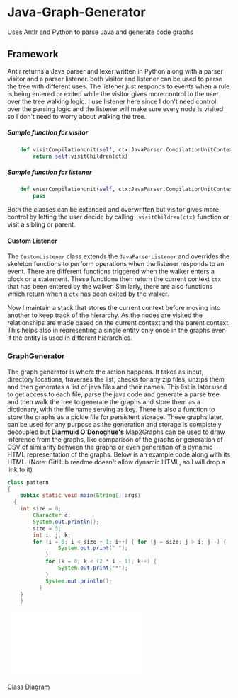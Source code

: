 # Java-Graph-Generator
Uses Antlr and Python to parse Java and generate code graphs

## Framework
Antlr returns a Java parser and lexer written in Python along with a parser visitor 
and a parser listener. both visitor and listener can be used to parse the tree with different uses. 
The listener just responds to events when a rule is being entered or exited while the visitor gives 
more control to the user over the tree walking logic. I use listener here since I don't need control 
over the parsing logic and the listener will make sure every node is visited so I don't need to worry 
about walking the tree. 

##### Sample function for visitor 
```python
    def visitCompilationUnit(self, ctx:JavaParser.CompilationUnitContext):
        return self.visitChildren(ctx)
```

##### Sample function for listener
```python
    def enterCompilationUnit(self, ctx:JavaParser.CompilationUnitContext):
        pass
```
Both the classes can be extended and overwritten but visitor gives more control 
by letting the user decide by calling ``` visitChildren(ctx)``` function or visit a 
sibling or parent. 

#### Custom Listener

The ``` CustomListener ``` class extends the ``` JavaParserListener ```
and overrides the skeleton functions to perform operations when the listener 
responds to an event. 
There are different functions triggered when the walker enters a block or a statement. 
These functions then return the current context ``` ctx ``` that has been entered by the 
walker. Similarly, there are also functions which return when a ``` ctx ``` has been exited 
by the walker. 

Now I maintain a stack that stores the current context before moving into another to keep 
track of the hierarchy. As the nodes are visited the relationships are made based on the current
context and the parent context. This helps also in representing a single entity only once
in the graphs even if the entity is used in different hierarchies. 

### GraphGenerator 
The graph generator is where the action happens. It takes as input, directory locations, traverses the list, 
checks for any zip files, unzips them and then generates a list of java files and their names. This list is 
later used to get access to each file, parse the java code and generate a parse tree and then walk the tree 
to generate the graphs and store them as a dictionary, with the file name serving as key. There is also a function 
to store the graphs as a pickle file for persistent storage. 
These graphs later, can be used for any purpose as the generation and storage is completely decoupled but **Diarmuid O'Donoghue's** Map2Graphs
can be used to draw inference from the graphs, like comparison of the graphs or generation of CSV of similarity between the graphs or even
generation of a dynamic HTML representation of the graphs. Below is an example code along with its HTML. 
(Note: GitHub readme doesn't allow dynamic HTML, so I will drop a link to it)

```java
class pattern
{
    public static void main(String[] args)
  {
    int size = 0;
        Character c;
        System.out.println();
        size = 5;
        int i, j, k;
        for (i = 0; i < size + 1; i++) { for (j = size; j > i; j--) {
                System.out.print(" ");
            }
            for (k = 0; k < (2 * i - 1); k++) {
                System.out.print("*");
            }
            System.out.println();
          }
    }
    }
```

![Graph representation for the code](./PlottedGraphs/java_program_to_print_the_following_pattern_on_the_console_12.html)


[Class Diagram](./files/JavaGraphGeneratorClassDiagram.drawio.svg)


